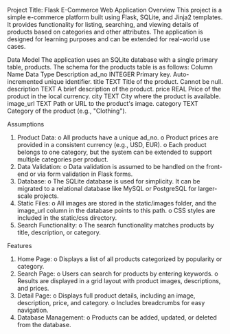 Project Title: Flask E-Commerce Web Application
Overview
This project is a simple e-commerce platform built using Flask, SQLite, and Jinja2 templates. It provides functionality for listing, searching, and viewing details of products based on categories and other attributes. The application is designed for learning purposes and can be extended for real-world use cases.
 
Data Model
The application uses an SQLite database with a single primary table, products. The schema for the products table is as follows:
Column Name	Data Type	Description
ad_no	INTEGER	Primary key. Auto-incremented unique identifier.
title	TEXT	Title of the product. Cannot be null.
description	TEXT	A brief description of the product.
price	REAL	Price of the product in the local currency.
city	TEXT	City where the product is available.
image_url	TEXT	Path or URL to the product's image.
category	TEXT	Category of the product (e.g., "Clothing").
 
Assumptions
1.	Product Data:
o	All products have a unique ad_no.
o	Product prices are provided in a consistent currency (e.g., USD, EUR).
o	Each product belongs to one category, but the system can be extended to support multiple categories per product.
2.	Data Validation:
o	Data validation is assumed to be handled on the front-end or via form validation in Flask forms.
3.	Database:
o	The SQLite database is used for simplicity. It can be migrated to a relational database like MySQL or PostgreSQL for larger-scale projects.
4.	Static Files:
o	All images are stored in the static/images folder, and the image_url column in the database points to this path.
o	CSS styles are included in the static/css directory.
5.	Search Functionality:
o	The search functionality matches products by title, description, or category.
 
Features
1.	Home Page:
o	Displays a list of all products categorized by popularity or category.
2.	Search Page:
o	Users can search for products by entering keywords.
o	Results are displayed in a grid layout with product images, descriptions, and prices.
3.	Detail Page:
o	Displays full product details, including an image, description, price, and category.
o	Includes breadcrumbs for easy navigation.
4.	Database Management:
o	Products can be added, updated, or deleted from the database.

